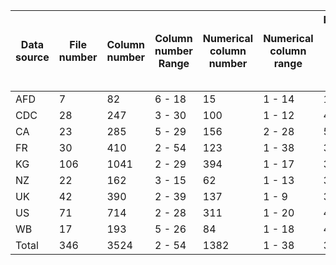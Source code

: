 Data source | File number | Column number | Column number Range | Numerical column number | Numerical column range | Numerical column number / Column number (%)| Measure number | Measure number range | Measure number / numerical column number (%) | Language
------------- | ------------- | ------------- | ------------- | ------------- | ------------- | ------------- | ------------- | ------------- | ------------- | -------------
AFD | 7 | 82 | 6 - 18 | 15 | 1 - 14 | 18.29 | 8 | 0 - 3 | 53.33 | French
CDC | 28 | 247 | 3 - 30 | 100 | 1 - 12 | 40.49 | 70 | 1 - 6 | 70.00 | English
CA  | 23 | 285 | 5 - 29 | 156 | 2 - 28 | 54.74 | 113 | 0 - 28 | 72.44 | English
FR | 30 | 410 | 2 - 54 | 123 | 1 - 38 | 30.00 | 39 | 0 - 7 | 31.71 | French
KG | 106 | 1041 | 2 - 29 | 394 | 1 - 17 | 37.85 | 271 | 0 - 10 | 68.78 | English
NZ | 22 | 162 | 3 - 15 | 62 | 1 - 13 | 38.27 | 43 | 0 - 12 | 69.35 | English
UK | 42 | 390 | 2 - 39 | 137 | 1 - 9 | 35.13 | 99 | 0 - 8 | 72.26 | English
US | 71 | 714 | 2 - 28 | 311 | 1 - 20 | 43.56 | 194 | 0 - 18 | 62.38 | English
WB | 17 | 193 | 5 - 26 | 84 | 1 - 18 | 43.52 | 63 | 0 - 13 | 75.00 | English
Total | 346 | 3524 | 2 - 54 | 1382 | 1 - 38 | 39.22 | 900 | 0 - 28 | 65.12 | English
